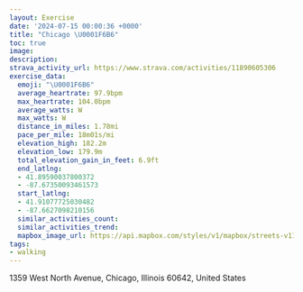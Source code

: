 ```yaml
---
layout: Exercise
date: '2024-07-15 00:00:36 +0000'
title: "Chicago \U0001F6B6"
toc: true
image:
description:
strava_activity_url: https://www.strava.com/activities/11890605306
exercise_data:
  emoji: "\U0001F6B6"
  average_heartrate: 97.9bpm
  max_heartrate: 104.0bpm
  average_watts: W
  max_watts: W
  distance_in_miles: 1.78mi
  pace_per_mile: 18m01s/mi
  elevation_high: 182.2m
  elevation_low: 179.9m
  total_elevation_gain_in_feet: 6.9ft
  end_latlng:
  - 41.89590037800372
  - -87.67350093461573
  start_latlng:
  - 41.91077725030482
  - -87.6627098210156
  similar_activities_count:
  similar_activities_trend:
  mapbox_image_url: https://api.mapbox.com/styles/v1/mapbox/streets-v11/static/path-5+787af2-1.0(eux~FfeavOJbHChCD%60DBdGBf%40DPFFN%40rAIfAAbPMlEGV%40LBBLCVg%40tAmAdBo%40rAcAhBSh%40Cl%40Hn%40Tf%40xF%60H%5E%60%40RNLDXBxBClEAVDRRH%40v%40GbBCn%5E%5DhCI),pin-s-s+e5b22e(-87.66564,41.91075),pin-s-f+89ae00(-87.67467,41.89674999999999)/auto/800x800?access_token=pk.eyJ1Ijoiam9zaGJlY2ttYW4iLCJhIjoiY205eWR2aDd1MWZ6djJrbXc4a3M0bWZleiJ9.XiG9OWkNcZk2QzjJbxLB4A
tags:
- walking
---
```




1359 West North Avenue, Chicago, Illinois 60642, United States

